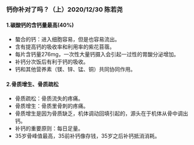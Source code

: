 ### 钙你补对了吗？（上）2020/12/30 陈若尧

#### 1.碳酸钙的含钙量最高(40%)
* 螯合的钙：进入细胞容易，但是也容易流出。
* 含有提高钙的吸收率和利用率的紫花苜蓿。
* 每片含钙量276mg，一次性大量钙摄入会引起一过性的胃酸分泌增加。
* 补钙分次饭后有利于钙的吸收。
* 钙和其他营养素（镁、锌、锰、铜）共同协同作用。

#### 2.骨质增生、骨质疏松
* 骨质疏松：骨质流失的疼痛。
* 骨质增生：骨质里骨刺的疼痛。
* 骨质增生是因为骨质缺乏，机体调动回填引起的，源头在于机体从骨中调出钙。
* 补钙的重要原则：每日足量。
* 35岁骨峰值最高，35前补钙像存钱，35岁之后补钙抵消消耗。